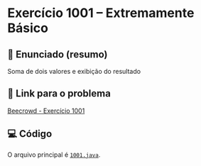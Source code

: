 # Exercício 1001 – Extremamente Básico

## 📝 Enunciado (resumo)
Soma de dois valores e exibição do resultado

## 🔗 Link para o problema
[Beecrowd - Exercício 1001](https://www.beecrowd.com.br/judge/pt/problems/view/1001)

## 💻 Código
O arquivo principal é [`1001.java`](1001.java).

